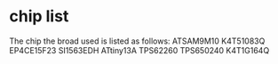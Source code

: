 # chip list
The chip the broad used is listed as follows:
ATSAM9M10
K4T51083Q
EP4CE15F23
SI1563EDH
ATtiny13A
TPS62260
TPS650240
K4T1G164Q

